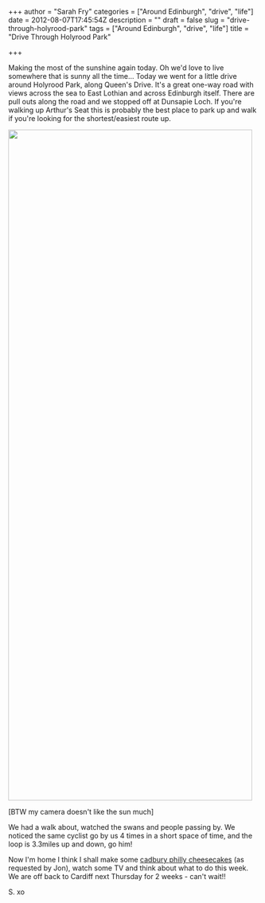 +++
author = "Sarah Fry"
categories = ["Around Edinburgh", "drive", "life"]
date = 2012-08-07T17:45:54Z
description = ""
draft = false
slug = "drive-through-holyrood-park"
tags = ["Around Edinburgh", "drive", "life"]
title = "Drive Through Holyrood Park"

+++


Making the most of the sunshine again today. Oh we'd love to live somewhere that is sunny all the time... Today we went for a little drive around Holyrood Park, along Queen's Drive. It's a great one-way road with views across the sea to East Lothian and across Edinburgh itself. There are pull outs along the road and we stopped off at Dunsapie Loch. If you're walking up Arthur's Seat this is probably the best place to park up and walk if you're looking for the shortest/easiest route up.

<a href="https://yayfryday.com/images/2012/08/holyrooddrive.jpg"><img class="aligncenter size-full wp-image-1124" title="holyrooddrive" src="https://yayfryday.com/images/2012/08/holyrooddrive.jpg" alt="" width="490" height="1348" /></a>

[BTW my camera doesn't like the sun much]

We had a walk about, watched the swans and people passing by. We noticed the same cyclist go by us 4 times in a short space of time, and the loop is 3.3miles up and down, go him!

Now I'm home I think I shall make some <a title="Philly with Cadbury Chocolate Cheesecakes" href="http://sweetaspi.co.uk/philly-with-cadbury-chocolate-cheesecakes/">cadbury philly cheesecakes</a> (as requested by Jon), watch some TV and think about what to do this week. We are off back to Cardiff next Thursday for 2 weeks - can't wait!!

S. xo

